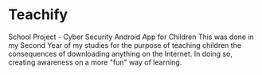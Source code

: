 # Teachify
School Project - Cyber Security Android App for Children
This was done in my Second Year of my studies for the purpose of teaching children the consequences of downloading anything on the Internet. In doing so, creating awareness on a more "fun" way of learning.
